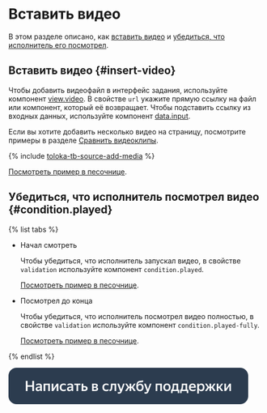 # Вставить видео

В этом разделе описано, как [вставить видео](#insert-videos) и [убедиться, что исполнитель его посмотрел](#condition.played).


## Вставить видео {#insert-video}

Чтобы добавить видеофайл в интерфейс задания, используйте компонент [view.video](../reference/view.video.md). В свойстве `url` укажите прямую ссылку на файл или компонент, который её возвращает. Чтобы подставить ссылку из входных данных, используйте компонент [data.input](work-with-data.md).

Если вы хотите добавить несколько видео на страницу, посмотрите примеры в разделе [Сравнить видеоклипы](sbs-video.md).

{% include [toloka-tb-source-add-media](../_includes/toloka-tb-source/id-toloka-tb-source/add-media.md) %}

[Посмотреть пример в песочнице](https://ya.cc/t/FOXAVSwG3YCgaE).

## Убедиться, что исполнитель посмотрел видео {#condition.played}

{% list tabs %}

- Начал смотреть

  Чтобы убедиться, что исполнитель запускал видео, в свойстве `validation` используйте компонент `condition.played`.

  [Посмотреть пример в песочнице](https://ya.cc/t/KUpry3ii3YCgnL).

- Посмотрел до конца

  Чтобы убедиться, что исполнитель посмотрел видео полностью, в свойстве `validation` используйте компонент `condition.played-fully`.

  [Посмотреть пример в песочнице](https://ya.cc/t/sxyLBwnx3YCgyu).

{% endlist %}

[![](../_images/buttons/contact-support.svg)](../concepts/support.md)
